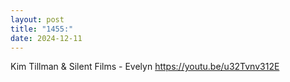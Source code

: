 ```yaml
---
layout: post
title: "1455:"
date: 2024-12-11
---
```


Kim Tillman & Silent Films - Evelyn 
https://youtu.be/u32Tvnv312E
